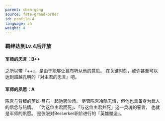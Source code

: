 ```yaml
---
parent: chen-gong
source: fate-grand-order
id: profile-4
language: zh
weight: 4
---
```


### 羁绊达到Lv.4后开放

#### 军师的忠言：B++

之所以带『++』，是由于能够让吕布听从他的意见。
在关键时刻，或许甚至可以达到超越孔明的『对主君的忠言』吧。

#### 军师的夙愿：A

陈宫与背叛的英雄·吕布一起驰骋沙场。
尽管陈宫冷酷无情，但他也具备身为武人的信念与热情。
「为这位主君而死」、「与这位主君共死」这一灵魂的誓言，
也就是军师的夙愿。
是仅限对Berserker职阶进行的『英雄塑造』。
